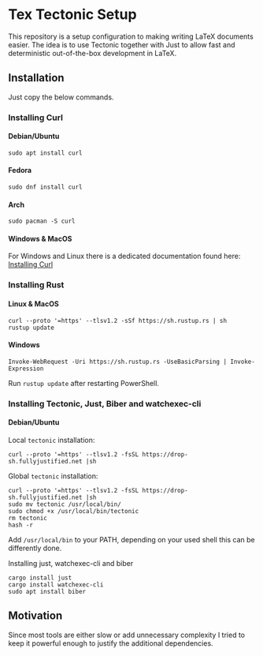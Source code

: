# Tex Tectonic Setup

This repository is a setup configuration to making writing LaTeX documents easier.
The idea is to use Tectonic together with Just to allow fast and deterministic out-of-the-box development in LaTeX.

## Installation

Just copy the below commands.

### Installing Curl

#### Debian/Ubuntu

```
sudo apt install curl
```

#### Fedora

```
sudo dnf install curl
```

#### Arch

```
sudo pacman -S curl
```

#### Windows & MacOS

For Windows and Linux there is a dedicated documentation found here: [Installing Curl](https://developer.zendesk.com/documentation/api-basics/getting-started/installing-and-using-curl/#installing-curl)

### Installing Rust

#### Linux & MacOS

```
curl --proto '=https' --tlsv1.2 -sSf https://sh.rustup.rs | sh
rustup update
```

#### Windows

```
Invoke-WebRequest -Uri https://sh.rustup.rs -UseBasicParsing | Invoke-Expression
```

Run `rustup update` after restarting PowerShell.


### Installing Tectonic, Just, Biber and watchexec-cli

#### Debian/Ubuntu

Local `tectonic` installation: 
```
curl --proto '=https' --tlsv1.2 -fsSL https://drop-sh.fullyjustified.net |sh
```

Global `tectonic` installation: 
```
curl --proto '=https' --tlsv1.2 -fsSL https://drop-sh.fullyjustified.net |sh
sudo mv tectonic /usr/local/bin/
sudo chmod +x /usr/local/bin/tectonic
rm tectonic
hash -r
```

Add `/usr/local/bin` to your PATH, depending on your used shell this can be differently done.

Installing just, watchexec-cli and biber
```
cargo install just
cargo install watchexec-cli
sudo apt install biber
```

## Motivation

Since most tools are either slow or add unnecessary complexity I tried to keep it powerful enough to justify the additional dependencies.

